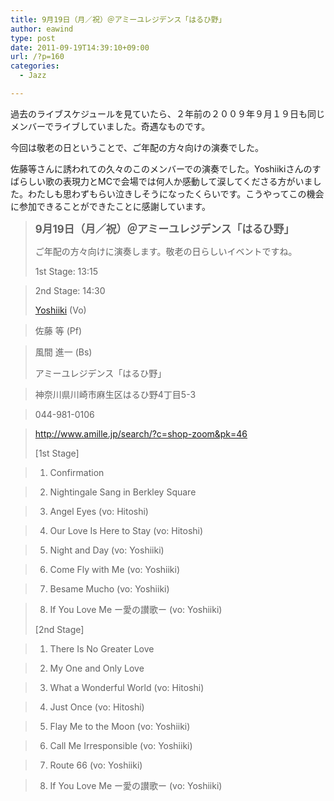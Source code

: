 ```yaml
---
title: 9月19日（月／祝）＠アミーユレジデンス「はるひ野」
author: eawind
type: post
date: 2011-09-19T14:39:10+09:00
url: /?p=160
categories:
  - Jazz

---
```

過去のライブスケジュールを見ていたら、２年前の２００９年９月１９日も同じメンバーでライブしていました。奇遇なものです。

今回は敬老の日ということで、ご年配の方々向けの演奏でした。

佐藤等さんに誘われての久々のこのメンバーでの演奏でした。Yoshiikiさんのすばらしい歌の表現力とMCで会場では何人か感動して涙してくださる方がいました。わたしも思わずもらい泣きしそうになったくらいです。こうやってこの機会に参加できることができたことに感謝しています。

> **<big>9月19日（月／祝）＠アミーユレジデンス「はるひ野」</big>**
> 
> ご年配の方々向けに演奏します。敬老の日らしいイベントですね。
> 
> 1st Stage: 13:15
  
> 2nd Stage: 14:30
> 
> <a href="http://www.yoshiiki.com/" target="_blank" rel="noopener noreferrer">Yoshiiki</a> (Vo)
  
> 佐藤 等 (Pf)
  
> 風間 進一 (Bs)
> 
> アミーユレジデンス「はるひ野」
  
> 神奈川県川崎市麻生区はるひ野4丁目5-3
  
> 044-981-0106
  
> http://www.amille.jp/search/?c=shop-zoom&pk=46
> 
> [1st Stage]
  
> 1. Confirmation
  
> 2. Nightingale Sang in Berkley Square
  
> 3. Angel Eyes (vo: Hitoshi)
  
> 4. Our Love Is Here to Stay (vo: Hitoshi)
  
> 5. Night and Day (vo: Yoshiiki)
  
> 6. Come Fly with Me (vo: Yoshiiki)
  
> 7. Besame Mucho (vo: Yoshiiki)
  
> 8. If You Love Me ー愛の讃歌ー (vo: Yoshiiki)
> 
> [2nd Stage]
  
> 1. There Is No Greater Love
  
> 2. My One and Only Love
  
> 3. What a Wonderful World (vo: Hitoshi)
  
> 4. Just Once (vo: Hitoshi)
  
> 5. Flay Me to the Moon (vo: Yoshiiki)
  
> 6. Call Me Irresponsible (vo: Yoshiiki)
  
> 7. Route 66 (vo: Yoshiiki)
  
> 8. If You Love Me ー愛の讃歌ー (vo: Yoshiiki)
